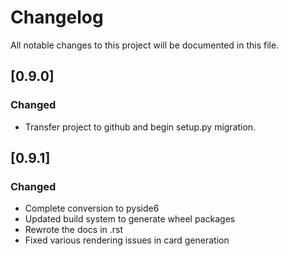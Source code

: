 # Changelog

All notable changes to this project will be documented in this file.

## [0.9.0]
### Changed
- Transfer project to github and begin setup.py migration.

## [0.9.1]
### Changed
- Complete conversion to pyside6
- Updated build system to generate wheel packages
- Rewrote the docs in .rst
- Fixed various rendering issues in card generation